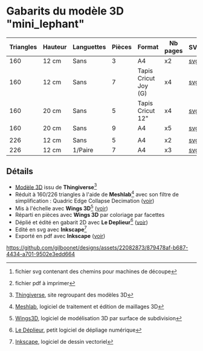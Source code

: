 # Gabarits du modèle 3D "mini_lephant"

|Triangles|Hauteur|Languettes|Pièces|Format|Nb pages|SVG[^6]|PDF[^7]|
|---|---|---|---|---|---|---|---|
|160|12 cm|Sans|3|A4|x2|[svg](https://github.com/gilboonet/designs/blob/master/2023/mini_lephant/mile_160_H12_A4x2.svg)|[pdf](https://github.com/gilboonet/designs/blob/master/2023/mini_lephant/mile_160_H12_A4x2.pdf)|
|160|12 cm|Sans|7|Tapis Cricut Joy (G)|x4|[svg](https://github.com/gilboonet/designs/blob/master/2023/mini_lephant/mile_160_H12_C3x4.svg)|
|160|20 cm|Sans|5|Tapis Cricut 12"|x4|[svg](https://github.com/gilboonet/designs/blob/master/2023/mini_lephant/mile_160_H20_C2x4.svg)|
|160|20 cm|Sans|9|A4|x5|[svg](https://github.com/gilboonet/designs/blob/master/2023/mini_lephant/mile_160_H20_8C_A4x5.svg)|[pdf](https://github.com/gilboonet/designs/blob/master/2023/mini_lephant/mile_160_H20_8C_A4x5.pdf)
||
|226|12 cm|Sans|5|A4|x2|[svg](https://github.com/gilboonet/designs/blob/master/2023/mini_lephant/mile_226_H12_A4x2.svg)|[pdf](https://github.com/gilboonet/designs/blob/master/2023/mini_lephant/mile_226_H12_A4x2.pdf)|
|226|12 cm|1/Paire|7|A4|x3|[svg](https://github.com/gilboonet/designs/blob/master/2023/mini_lephant/mile_226_H12_lang_A4x3.pdf)|[pdf](https://github.com/gilboonet/designs/blob/master/2023/mini_lephant/mile_226_H12_lang_A4x3.pdf)|

## Détails
- [Modèle 3D](https://www.thingiverse.com/thing:516938) issu de **Thingiverse**[^1]
- Réduit à 160/226 triangles à l'aide de **Meshlab**[^2] avec son filtre de simplification : Quadric Edge Collapse Decimation ([voir](https://youtu.be/1irJLnVSnrk))
- Mis à l'échelle avec **Wings 3D**[^3] ([voir](https://youtu.be/vKRSdvvuxDQ))
- Réparti en pièces avec **Wings 3D** par coloriage par facettes
- Déplié et édité en gabarit 2D avec **Le Deplieur**[^4] ([voir](https://youtu.be/GMdUE3Vu98w))
- Edité en svg avec **Inkscape**[^5]
- Exporté en pdf avec **Inkscape** ([voir](https://www.youtube.com/watch?v=tLdg9i932-I))
[^1]:[Thingiverse](https://www.thingiverse.com), site regroupant des modèles 3D
[^2]:[Meshlab](https://www.meshlab.net/), logiciel de traitement et édition de maillages 3D
[^3]:[Wings3D](http://www.wings3d.com/), logiciel de modélisation 3D par surface de subdivision
[^4]:[Le Déplieur](https://gilboonet.github.io/deplieur/UI1.html), petit logiciel de dépliage numérique
[^5]:[Inkscape](https://inkscape.org/fr/), logiciel de dessin vectoriel
[^6]:fichier svg contenant des chemins pour machines de découpe
[^7]:fichier pdf à imprimer

https://github.com/gilboonet/designs/assets/22082873/879478af-b687-4434-a701-9502e3edd664

